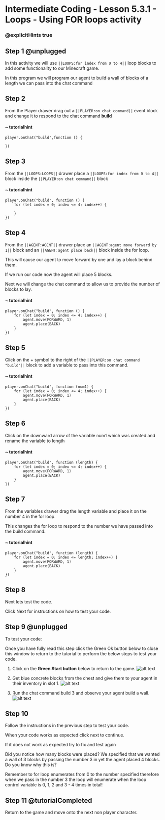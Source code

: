 # Intermediate Coding - Lesson 5.3.1 - Loops - Using FOR loops activity

### @explicitHints true

## Step 1 @unplugged
In this activity we will use ``||LOOPS:for index from 0 to 4||`` loop blocks to add some functionality to our Minecraft game.

In this program we will program our agent to build a wall of blocks of a length we can pass into the chat command

## Step 2
From the Player drawer drag out a ``||PLAYER:on chat command||`` event block and change it to respond to the chat command **build**
#### ~ tutorialhint
```blocks
player.onChat("build",function () {
 
})
```
## Step 3
From the ``||LOOPS:LOOPS||`` drawer place a ``||LOOPS:for index from 0 to 4||`` block inside the ``||PLAYER:on chat command||`` block
#### ~ tutorialhint
```blocks 
player.onChat("build", function () {
    for (let index = 0; index <= 4; index++) {
    	
    }
})
```

## Step 4
From the ``||AGENT:AGENT||`` drawer place an ``||AGENT:agent move forward by 1||`` block and an ``||AGENT:agent place back||``  block inside the for loop.

This will cause our agent to move forward by one and lay a block behind them.

If we run our code now the agent will place 5 blocks.

Next we will change the chat command to allow us to provide the number of blocks to lay.
#### ~ tutorialhint
```blocks 
player.onChat("build", function () {
    for (let index = 0; index <= 4; index++) {
        agent.move(FORWARD, 1)
        agent.place(BACK)
    }
})
```

## Step 5
Click on the + symbol to the right of the ``||PLAYER:on chat command "build"||`` block to add a variable to pass into this command.
#### ~ tutorialhint
```blocks 
player.onChat("build", function (num1) {
    for (let index = 0; index <= 4; index++) {
        agent.move(FORWARD, 1)
        agent.place(BACK)
    }
})
```

## Step 6
Click on the downward arrow of the variable num1 which was created and rename the variable to length

#### ~ tutorialhint
```blocks 
player.onChat("build", function (length) {
    for (let index = 0; index <= 4; index++) {
        agent.move(FORWARD, 1)
        agent.place(BACK)
    }
})
```

## Step 7
From the variables drawer drag the length variable and place it on the number 4 in the for loop.

This changes the for loop to respond to the number we have passed into the build command.

#### ~ tutorialhint
```blocks 
player.onChat("build", function (length) {
    for (let index = 0; index <= length; index++) {
        agent.move(FORWARD, 1)
        agent.place(BACK)
    }
})
```

## Step 8
Next lets test the code.

Click Next for instructions on how to test your code.

## Step 9 @unplugged
To test your code:

Once you have fully read this step click the Green Ok button below to close this window to return to the tutorial to perform the below steps to test your code.

1. Click on the **Green Start button** below to return to the game.
![alt text](https://intermediatev3.codingcredentials.com/Lesson2/2.1.1/images/2.jpg?raw=true "Start")


2. Get blue concrete blocks from the chest and give them to your agent in their inventory in slot 1.
![alt text](https://intermediatev3.codingcredentials.com/Lesson5/5.3.1/images/1.jpg?raw=true "FOR")


3. Run the chat command build 3 and observe your agent build a wall.
![alt text](https://intermediatev3.codingcredentials.com/Lesson5/5.3.1/images/2.jpg?raw=true "FOR")

## Step 10
Follow the instructions in the previous step to test your code.

When your code works as expected click next to continue.

If it does not work as expected try to fix and test again

Did you notice how many blocks were placed? We specified that we wanted a wall of 3 blocks by passing the number 3 in yet the agent placed 4 blocks. Do you know why this is?

Remember to for loop enumerates from 0 to the number specified therefore when we pass in the number 3 the loop will enumerate when the loop control variable is 0, 1, 2 and 3 - 4 times in total!

## Step 11 @tutorialCompleted
Return to the game and move onto the next non player character.